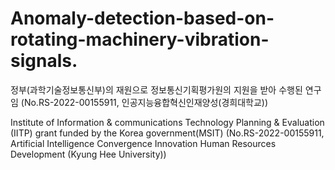 # Anomaly-detection-based-on-rotating-machinery-vibration-signals.

정부(과학기술정보통신부)의 재원으로 정보통신기획평가원의 지원을 받아 수행된 연구임 (No.RS-2022-00155911, 인공지능융합혁신인재양성(경희대학교))     

Institute of Information &amp; communications Technology Planning &amp; Evaluation (IITP) grant funded by the Korea government(MSIT) (No.RS-2022-00155911, Artificial Intelligence Convergence Innovation Human Resources Development (Kyung Hee University))
